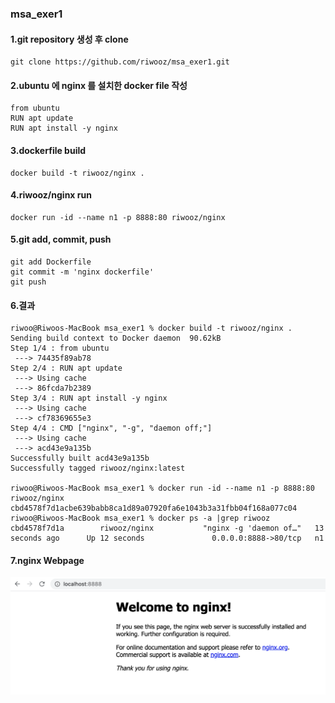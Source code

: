 ### msa_exer1

#### 1.git repository 생성 후 clone
```
git clone https://github.com/riwooz/msa_exer1.git
```

#### 2.ubuntu 에 nginx 를 설치한 docker file 작성

```
from ubuntu
RUN apt update
RUN apt install -y nginx
```

#### 3.dockerfile build
```
docker build -t riwooz/nginx .
```

#### 4.riwooz/nginx run
```
docker run -id --name n1 -p 8888:80 riwooz/nginx

```

#### 5.git add, commit, push
```
git add Dockerfile
git commit -m 'nginx dockerfile'
git push
```

#### 6.결과
```
riwoo@Riwoos-MacBook msa_exer1 % docker build -t riwooz/nginx .
Sending build context to Docker daemon  90.62kB
Step 1/4 : from ubuntu
 ---> 74435f89ab78
Step 2/4 : RUN apt update
 ---> Using cache
 ---> 86fcda7b2389
Step 3/4 : RUN apt install -y nginx
 ---> Using cache
 ---> cf78369655e3
Step 4/4 : CMD ["nginx", "-g", "daemon off;"]
 ---> Using cache
 ---> acd43e9a135b
Successfully built acd43e9a135b
Successfully tagged riwooz/nginx:latest

riwoo@Riwoos-MacBook msa_exer1 % docker run -id --name n1 -p 8888:80 riwooz/nginx
cbd4578f7d1acbe639babb8ca1d89a07920fa6e1043b3a31fbb04f168a077c04
riwoo@Riwoos-MacBook msa_exer1 % docker ps -a |grep riwooz
cbd4578f7d1a        riwooz/nginx           "nginx -g 'daemon of…"   13 seconds ago      Up 12 seconds               0.0.0.0:8888->80/tcp   n1
```

#### 7.nginx Webpage
![nginx running](https://github.com/riwooz/msa_exer1/blob/master/docker_nginx_running.png)

